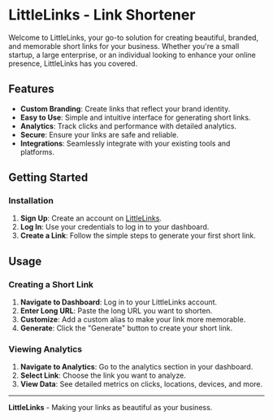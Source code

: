 # LittleLinks - Link Shortener

Welcome to LittleLinks, your go-to solution for creating beautiful, branded, and memorable short links for your business. Whether you're a small startup, a large enterprise, or an individual looking to enhance your online presence, LittleLinks has you covered.

## Features

- **Custom Branding**: Create links that reflect your brand identity.
- **Easy to Use**: Simple and intuitive interface for generating short links.
- **Analytics**: Track clicks and performance with detailed analytics.
- **Secure**: Ensure your links are safe and reliable.
- **Integrations**: Seamlessly integrate with your existing tools and platforms.

## Getting Started

### Installation

1. **Sign Up**: Create an account on [LittleLinks](#).
2. **Log In**: Use your credentials to log in to your dashboard.
3. **Create a Link**: Follow the simple steps to generate your first short link.

## Usage

### Creating a Short Link

1. **Navigate to Dashboard**: Log in to your LittleLinks account.
2. **Enter Long URL**: Paste the long URL you want to shorten.
3. **Customize**: Add a custom alias to make your link more memorable.
4. **Generate**: Click the "Generate" button to create your short link.

### Viewing Analytics

1. **Navigate to Analytics**: Go to the analytics section in your dashboard.
2. **Select Link**: Choose the link you want to analyze.
3. **View Data**: See detailed metrics on clicks, locations, devices, and more.

---

**LittleLinks** - Making your links as beautiful as your business.

